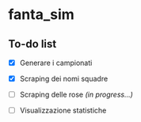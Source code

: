 # fanta_sim

## To-do list

- [x] Generare i campionati
- [x] Scraping dei nomi squadre
- [ ] Scraping delle rose *(in progress...)*
- [ ] Visualizzazione statistiche


